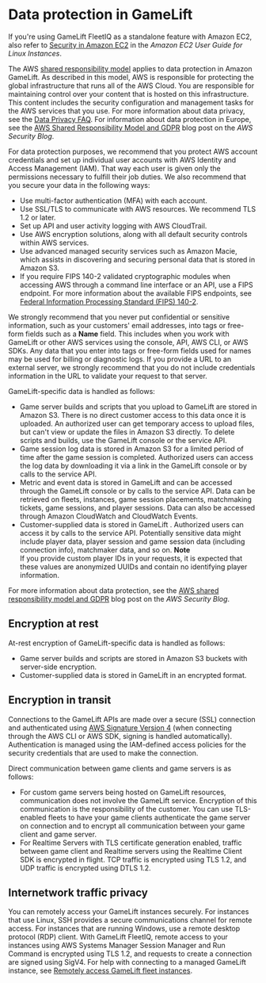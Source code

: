 # Data protection in GameLift<a name="data-protection"></a>

If you're using GameLift FleetIQ as a standalone feature with Amazon EC2, also refer to [Security in Amazon EC2](https://docs.aws.amazon.com/AWSEC2/latest/UserGuide/ec2-security.html) in the *Amazon EC2 User Guide for Linux Instances*\.

The AWS [shared responsibility model](http://aws.amazon.com/compliance/shared-responsibility-model/) applies to data protection in Amazon GameLift\. As described in this model, AWS is responsible for protecting the global infrastructure that runs all of the AWS Cloud\. You are responsible for maintaining control over your content that is hosted on this infrastructure\. This content includes the security configuration and management tasks for the AWS services that you use\. For more information about data privacy, see the [Data Privacy FAQ](http://aws.amazon.com/compliance/data-privacy-faq)\. For information about data protection in Europe, see the [AWS Shared Responsibility Model and GDPR](http://aws.amazon.com/blogs/security/the-aws-shared-responsibility-model-and-gdpr/) blog post on the *AWS Security Blog*\.

For data protection purposes, we recommend that you protect AWS account credentials and set up individual user accounts with AWS Identity and Access Management \(IAM\)\. That way each user is given only the permissions necessary to fulfill their job duties\. We also recommend that you secure your data in the following ways:
+ Use multi\-factor authentication \(MFA\) with each account\.
+ Use SSL/TLS to communicate with AWS resources\. We recommend TLS 1\.2 or later\.
+ Set up API and user activity logging with AWS CloudTrail\.
+ Use AWS encryption solutions, along with all default security controls within AWS services\.
+ Use advanced managed security services such as Amazon Macie, which assists in discovering and securing personal data that is stored in Amazon S3\.
+ If you require FIPS 140\-2 validated cryptographic modules when accessing AWS through a command line interface or an API, use a FIPS endpoint\. For more information about the available FIPS endpoints, see [Federal Information Processing Standard \(FIPS\) 140\-2](http://aws.amazon.com/compliance/fips/)\.

We strongly recommend that you never put confidential or sensitive information, such as your customers' email addresses, into tags or free\-form fields such as a **Name** field\. This includes when you work with GameLift or other AWS services using the console, API, AWS CLI, or AWS SDKs\. Any data that you enter into tags or free\-form fields used for names may be used for billing or diagnostic logs\. If you provide a URL to an external server, we strongly recommend that you do not include credentials information in the URL to validate your request to that server\.

GameLift\-specific data is handled as follows:
+ Game server builds and scripts that you upload to GameLift are stored in Amazon S3\. There is no direct customer access to this data once it is uploaded\. An authorized user can get temporary access to upload files, but can't view or update the files in Amazon S3 directly\. To delete scripts and builds, use the GameLift console or the service API\.
+ Game session log data is stored in Amazon S3 for a limited period of time after the game session is completed\. Authorized users can access the log data by downloading it via a link in the GameLift console or by calls to the service API\. 
+ Metric and event data is stored in GameLift and can be accessed through the GameLift console or by calls to the service API\. Data can be retrieved on fleets, instances, game session placements, matchmaking tickets, game sessions, and player sessions\. Data can also be accessed through Amazon CloudWatch and CloudWatch Events\.
+ Customer\-supplied data is stored in GameLift \. Authorized users can access it by calls to the service API\. Potentially sensitive data might include player data, player session and game session data \(including connection info\), matchmaker data, and so on\. 
**Note**  
If you provide custom player IDs in your requests, it is expected that these values are anonymized UUIDs and contain no identifying player information\.

For more information about data protection, see the [AWS shared responsibility model and GDPR](http://aws.amazon.com/blogs/security/the-aws-shared-responsibility-model-and-gdpr/) blog post on the *AWS Security Blog*\.

## Encryption at rest<a name="encryption-at-rest"></a>

At\-rest encryption of GameLift\-specific data is handled as follows:
+ Game server builds and scripts are stored in Amazon S3 buckets with server\-side encryption\.
+ Customer\-supplied data is stored in GameLift in an encrypted format\.

## Encryption in transit<a name="encryption-in-transit"></a>

Connections to the GameLift APIs are made over a secure \(SSL\) connection and authenticated using [AWS Signature Version 4](https://docs.aws.amazon.com/general/latest/gr/signature-version-4.html) \(when connecting through the AWS CLI or AWS SDK, signing is handled automatically\)\. Authentication is managed using the IAM\-defined access policies for the security credentials that are used to make the connection\.

Direct communication between game clients and game servers is as follows: 
+ For custom game servers being hosted on GameLift resources, communication does not involve the GameLift service\. Encryption of this communication is the responsibility of the customer\. You can use TLS\-enabled fleets to have your game clients authenticate the game server on connection and to encrypt all communication between your game client and game server\.
+ For Realtime Servers with TLS certificate generation enabled, traffic between game client and Realtime servers using the Realtime Client SDK is encrypted in flight\. TCP traffic is encrypted using TLS 1\.2, and UDP traffic is encrypted using DTLS 1\.2\.

## Internetwork traffic privacy<a name="inter-network-traffic-privacy"></a>

You can remotely access your GameLift instances securely\. For instances that use Linux, SSH provides a secure communications channel for remote access\. For instances that are running Windows, use a remote desktop protocol \(RDP\) client\. With GameLift FleetIQ, remote access to your instances using AWS Systems Manager Session Manager and Run Command is encrypted using TLS 1\.2, and requests to create a connection are signed using SigV4\. For help with connecting to a managed GameLift instance, see [Remotely access GameLift fleet instances](fleets-remote-access.md)\.